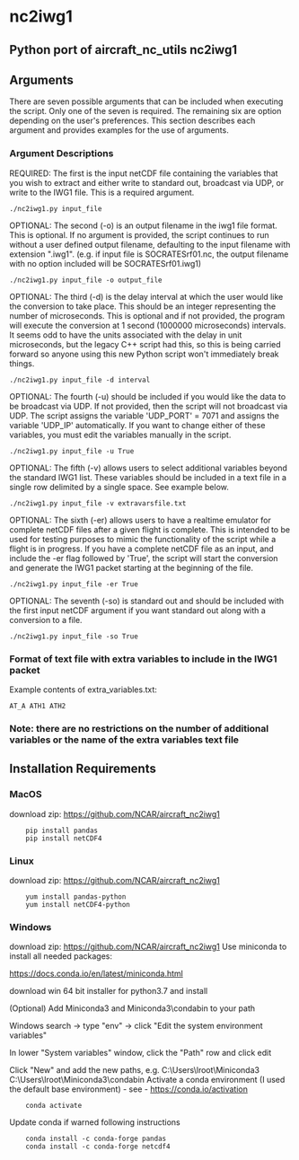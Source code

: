 # nc2iwg1
## Python port of aircraft_nc_utils nc2iwg1

## Arguments

There are seven possible arguments that can be included when executing the script. Only one of the seven is required. The remaining six are option depending on the user's preferences. This section describes each argument and provides examples for the use of arguments. 

### Argument Descriptions

REQUIRED: The first is the input netCDF file containing the variables that you wish to extract and either write to standard out, broadcast via UDP, or write to the IWG1 file. This is a required argument.

`./nc2iwg1.py input_file`

OPTIONAL: The second (-o) is an output filename in the iwg1 file format. This is optional. If no argument is provided, the script continues to run without a user defined output filename, defaulting to the input filename with extension ".iwg1". (e.g. if input file is SOCRATESrf01.nc, the output filename with no option included will be SOCRATESrf01.iwg1)

`./nc2iwg1.py input_file -o output_file`


OPTIONAL: The third (-d) is the delay interval at which the user would like the conversion to take place. This should be an integer representing the number of microseconds. This is optional and if not provided, the program will execute the conversion at 1 second (1000000 microseconds) intervals. It seems odd to have the units associated with the delay in unit microseconds, but the legacy C++ script had this, so this is being carried forward so anyone using this new Python script won't immediately break things. 

`./nc2iwg1.py input_file -d interval`

OPTIONAL: The fourth (-u) should be included if you would like the data to be broadcast via UDP. If not provided, then the script will not broadcast via UDP. The script assigns the variable 'UDP_PORT' = 7071 and assigns the variable 'UDP_IP' automatically. If you want to change either of these variables, you must edit the variables manually in the script.

`./nc2iwg1.py input_file -u True`


OPTIONAL: The fifth (-v) allows users to select additional variables beyond the standard IWG1 list. These variables should be included in a text file in a single row delimited by a single space. See example below.

`./nc2iwg1.py input_file -v extravarsfile.txt`


OPTIONAL: The sixth (-er) allows users to have a realtime emulator for complete netCDF files after a given flight is complete. This is intended to be used for testing purposes to mimic the functionality of the script while a flight is in progress. If you have a complete netCDF file as an input, and include the -er flag followed by 'True', the script will start the conversion and generate the IWG1 packet starting at the beginning of the file. 

`./nc2iwg1.py input_file -er True`


OPTIONAL: The seventh (-so) is standard out and should be included with the first input netCDF argument if you want standard out along with a conversion to a file.

`./nc2iwg1.py input_file -so True`

### Format of text file with extra variables to include in the IWG1 packet
Example contents of extra_variables.txt:
```
AT_A ATH1 ATH2
``` 

### Note: there are no restrictions on the number of additional variables or the name of the extra variables text file

## Installation Requirements
### MacOS
download zip: https://github.com/NCAR/aircraft_nc2iwg1
```
    pip install pandas
    pip install netCDF4
```
### Linux
download zip: https://github.com/NCAR/aircraft_nc2iwg1
```
    yum install pandas-python
    yum install netCDF4-python
```
### Windows
download zip: https://github.com/NCAR/aircraft_nc2iwg1
Use miniconda to install all needed packages:

https://docs.conda.io/en/latest/miniconda.html

download win 64 bit installer for python3.7 and install

(Optional) Add Miniconda3 and Miniconda3\condabin to your path

Windows search -> type "env" -> click "Edit the system environment variables"

In lower "System variables" window, click the "Path" row and click edit

Click "New" and add the new paths, e.g.
    C:\Users\lroot\Miniconda3
    C:\Users\lroot\Miniconda3\condabin
Activate a conda environment (I used the default base environment) - see - https://conda.io/activation
```
    conda activate
```
Update conda if warned following instructions
```
    conda install -c conda-forge pandas
    conda install -c conda-forge netcdf4
```
